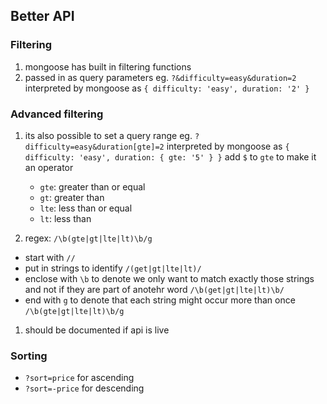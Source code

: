 ## Better API

### Filtering

1. mongoose has built in filtering functions
1. passed in as query parameters
   eg. `?&difficulty=easy&duration=2`
   interpreted by mongoose as `{ difficulty: 'easy', duration: '2' }`

### Advanced filtering

1. its also possible to set a query range
   eg. `?difficulty=easy&duration[gte]=2`
   interpreted by mongoose as `{ difficulty: 'easy', duration: { gte: '5' } }`
   add `$` to `gte` to make it an operator

   - `gte`: greater than or equal
   - `gt`: greater than
   - `lte`: less than or equal
   - `lt`: less than

1. regex: `/\b(gte|gt|lte|lt)\b/g`

- start with `//`
- put in strings to identify `/(get|gt|lte|lt)/`
- enclose with `\b` to denote we only want to match exactly those strings and not if they are part of anotehr word `/\b(get|gt|lte|lt)\b/`
- end with `g` to denote that each string might occur more than once `/\b(gte|gt|lte|lt)\b/g`

1. should be documented if api is live

### Sorting

- `?sort=price` for ascending
- `?sort=-price` for descending
